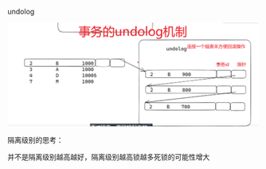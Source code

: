 undolog

![image-20241015093337194]($%7Bimages%7D/image-20241015093337194.png)



隔离级别的思考：

并不是隔离级别越高越好，隔离级别越高锁越多死锁的可能性增大